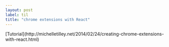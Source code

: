 ```yaml
---
layout: post
label: til
title: "chrome extensions with React"
---
```


<p>
  
</p>
[Tutorial](http://michelletilley.net/2014/02/24/creating-chrome-extensions-with-react.html)


